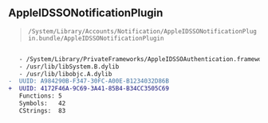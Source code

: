 ## AppleIDSSONotificationPlugin

> `/System/Library/Accounts/Notification/AppleIDSSONotificationPlugin.bundle/AppleIDSSONotificationPlugin`

```diff

   - /System/Library/PrivateFrameworks/AppleIDSSOAuthentication.framework/AppleIDSSOAuthentication
   - /usr/lib/libSystem.B.dylib
   - /usr/lib/libobjc.A.dylib
-  UUID: A984290B-F347-30FC-A00E-B1234032D86B
+  UUID: 4172F46A-9C69-3A41-85B4-B34CC3505C69
   Functions: 5
   Symbols:   42
   CStrings:  83

```
